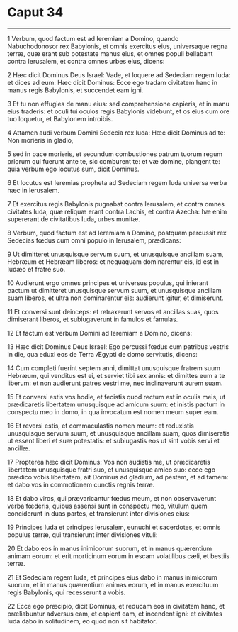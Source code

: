 # Caput 34

***

1 Verbum, quod factum est ad Ieremiam a Domino, quando Nabuchodonosor rex Babylonis, et omnis exercitus eius, universaque regna terræ, quæ erant sub potestate manus eius, et omnes populi bellabant contra Ierusalem, et contra omnes urbes eius, dicens:

2 Hæc dicit Dominus Deus Israel: Vade, et loquere ad Sedeciam regem Iuda: et dices ad eum: Hæc dicit Dominus: Ecce ego tradam civitatem hanc in manus regis Babylonis, et succendet eam igni.

3 Et tu non effugies de manu eius: sed comprehensione capieris, et in manu eius traderis: et oculi tui oculos regis Babylonis videbunt, et os eius cum ore tuo loquetur, et Babylonem introibis.

4 Attamen audi verbum Domini Sedecia rex Iuda: Hæc dicit Dominus ad te: Non morieris in gladio,

5 sed in pace morieris, et secundum combustiones patrum tuorum regum priorum qui fuerunt ante te, sic comburent te: et væ domine, plangent te: quia verbum ego locutus sum, dicit Dominus.

6 Et locutus est Ieremias propheta ad Sedeciam regem Iuda universa verba hæc in Ierusalem.

7 Et exercitus regis Babylonis pugnabat contra Ierusalem, et contra omnes civitates Iuda, quæ reliquæ erant contra Lachis, et contra Azecha: hæ enim supererant de civitatibus Iuda, urbes munitæ.

8 Verbum, quod factum est ad Ieremiam a Domino, postquam percussit rex Sedecias fœdus cum omni populo in Ierusalem, prædicans:

9 Ut dimitteret unusquisque servum suum, et unusquisque ancillam suam, Hebræum et Hebræam liberos: et nequaquam dominarentur eis, id est in Iudæo et fratre suo.

10 Audierunt ergo omnes principes et universus populus, qui inierant pactum ut dimitteret unusquisque servum suum, et unusquisque ancillam suam liberos, et ultra non dominarentur eis: audierunt igitur, et dimiserunt.

11 Et conversi sunt deinceps: et retraxerunt servos et ancillas suas, quos dimiserant liberos, et subiugaverunt in famulos et famulas.

12 Et factum est verbum Domini ad Ieremiam a Domino, dicens:

13 Hæc dicit Dominus Deus Israel: Ego percussi fœdus cum patribus vestris in die, qua eduxi eos de Terra Ægypti de domo servitutis, dicens:

14 Cum completi fuerint septem anni, dimittat unusquisque fratrem suum Hebræum, qui venditus est ei, et serviet tibi sex annis: et dimittes eum a te liberum: et non audierunt patres vestri me, nec inclinaverunt aurem suam.

15 Et conversi estis vos hodie, et fecistis quod rectum est in oculis meis, ut prædicaretis libertatem unusquisque ad amicum suum: et inistis pactum in conspectu meo in domo, in qua invocatum est nomen meum super eam.

16 Et reversi estis, et commaculastis nomen meum: et reduxistis unusquisque servum suum, et unusquisque ancillam suam, quos dimiseratis ut essent liberi et suæ potestatis: et subiugastis eos ut sint vobis servi et ancillæ.

17 Propterea hæc dicit Dominus: Vos non audistis me, ut prædicaretis libertatem unusquisque fratri suo, et unusquisque amico suo: ecce ego prædico vobis libertatem, ait Dominus ad gladium, ad pestem, et ad famem: et dabo vos in commotionem cunctis regnis terræ.

18 Et dabo viros, qui prævaricantur fœdus meum, et non observaverunt verba fœderis, quibus assensi sunt in conspectu meo, vitulum quem conciderunt in duas partes, et transierunt inter divisiones eius:

19 Principes Iuda et principes Ierusalem, eunuchi et sacerdotes, et omnis populus terræ, qui transierunt inter divisiones vituli:

20 Et dabo eos in manus inimicorum suorum, et in manus quærentium animam eorum: et erit morticinum eorum in escam volatilibus cæli, et bestiis terræ.

21 Et Sedeciam regem Iuda, et principes eius dabo in manus inimicorum suorum, et in manus quærentium animas eorum, et in manus exercituum regis Babylonis, qui recesserunt a vobis.

22 Ecce ego præcipio, dicit Dominus, et reducam eos in civitatem hanc, et præliabuntur adversus eam, et capient eam, et incendent igni: et civitates Iuda dabo in solitudinem, eo quod non sit habitator.

